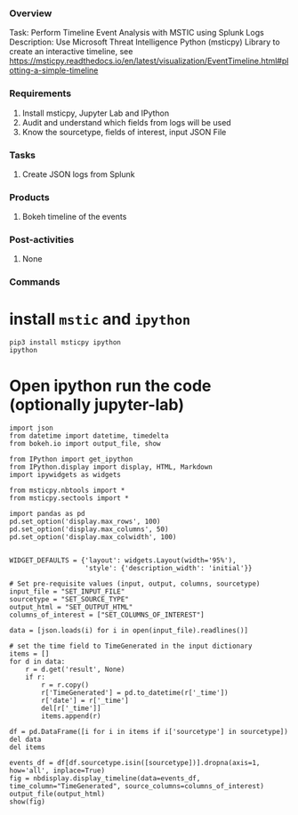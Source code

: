 
### Overview

Task: Perform Timeline Event Analysis with MSTIC using Splunk Logs
Description: Use Microsoft Threat Intelligence Python (msticpy) Library to create an interactive timeline, see https://msticpy.readthedocs.io/en/latest/visualization/EventTimeline.html#plotting-a-simple-timeline

### Requirements
1. Install msticpy, Jupyter Lab and IPython
2. Audit and understand which fields from logs will be used
3. Know the sourcetype, fields of interest, input JSON File

### Tasks
1. Create JSON logs from Splunk

### Products
1. Bokeh timeline of the events

### Post-activities
1. None

### Commands

# install `mstic` and `ipython`
```
pip3 install msticpy ipython
ipython
```

# Open ipython run the code (optionally jupyter-lab)
```
import json
from datetime import datetime, timedelta
from bokeh.io import output_file, show

from IPython import get_ipython
from IPython.display import display, HTML, Markdown
import ipywidgets as widgets

from msticpy.nbtools import *
from msticpy.sectools import *

import pandas as pd
pd.set_option('display.max_rows', 100)
pd.set_option('display.max_columns', 50)
pd.set_option('display.max_colwidth', 100)


WIDGET_DEFAULTS = {'layout': widgets.Layout(width='95%'),
                   'style': {'description_width': 'initial'}}

# Set pre-requisite values (input, output, columns, sourcetype)
input_file = "SET_INPUT_FILE"
sourcetype = "SET_SOURCE_TYPE"
output_html = "SET_OUTPUT_HTML"
columns_of_interest = ["SET_COLUMNS_OF_INTEREST"]

data = [json.loads(i) for i in open(input_file).readlines()]

# set the time field to TimeGenerated in the input dictionary
items = []
for d in data:
    r = d.get('result', None)
    if r:
        r = r.copy()
        r['TimeGenerated'] = pd.to_datetime(r['_time'])
        r['date'] = r['_time']
        del[r['_time']]
        items.append(r)

df = pd.DataFrame([i for i in items if i['sourcetype'] in sourcetype])
del data
del items

events_df = df[df.sourcetype.isin([sourcetype])].dropna(axis=1, how='all', inplace=True)
fig = nbdisplay.display_timeline(data=events_df, time_column="TimeGenerated", source_columns=columns_of_interest) 
output_file(output_html)
show(fig)

```
